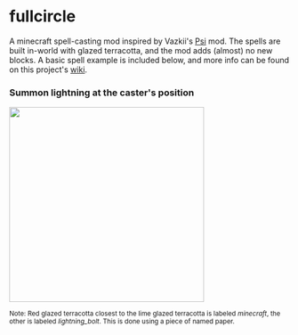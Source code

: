# fullcircle
A minecraft spell-casting mod inspired by Vazkii's [Psi](https://psi.vazkii.net/) mod. The spells are built in-world with glazed terracotta, and the mod adds (almost) no new blocks. A basic spell example is included below, and more info can be found on this project's [wiki](https://github.com/Shylie/fullcircle/wiki).


### Summon lightning at the caster's position
<img src="https://github.com/Shylie/fullcircle_old/blob/master/simple-spell.png?raw=true" width="350"></img>

<sup>Note: Red glazed terracotta closest to the lime glazed terracotta is labeled <i>minecraft</i>, the other is labeled <i>lightning_bolt</i>. This is done using a piece of named paper.</sup>
